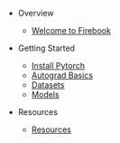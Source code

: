 * Overview
  * [Welcome to Firebook](README.md)

* Getting Started
  * [Install Pytorch](getting_started/install_torch.md)
  * [Autograd Basics](getting_started/autograd_basics.md)
  * [Datasets](getting_started/dataset.md)
  * [Models](getting_started/models.md)

* Resources
  * [Resources](resources/resources.md)
